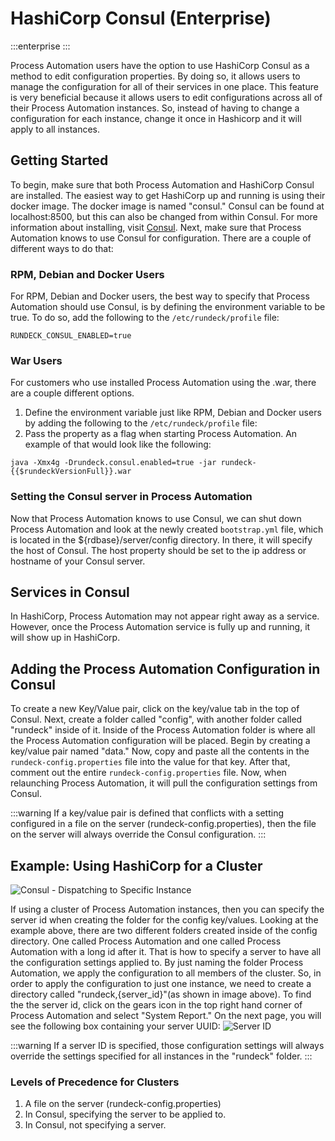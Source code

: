 # HashiCorp Consul (Enterprise)

:::enterprise
:::

Process Automation users have the option to use HashiCorp Consul as a method to edit configuration properties. By doing so, it allows users to manage the configuration for all of their services in one place. This feature is very beneficial because it allows users to edit configurations across all of their Process Automation instances. So, instead of having to change a configuration for each instance, change it once in Hashicorp and it will apply to all instances.  

## Getting Started

To begin, make sure that both Process Automation and HashiCorp Consul are installed. The easiest way to get HashiCorp up and running is using their docker image. The docker image is named "consul." Consul can be found at localhost:8500, but this can also be changed from within Consul. For more information about installing, visit [Consul](https://www.consul.io/docs/install).
Next, make sure that Process Automation knows to use Consul for configuration. There are a couple of different ways to do that:

### RPM, Debian and Docker Users

For RPM, Debian and Docker users, the best way to specify that Process Automation should use Consul, is by defining the environment variable to be true. To do so, add the following to the `/etc/rundeck/profile` file:
```
RUNDECK_CONSUL_ENABLED=true
```

### War Users

For customers who use installed Process Automation using the .war, there are a couple different options.
1. Define the environment variable just like RPM, Debian and Docker users by adding the following to the `/etc/rundeck/profile` file:
2. Pass the property as a flag when starting Process Automation. An example of that would look like the following:
```
java -Xmx4g -Drundeck.consul.enabled=true -jar rundeck-{{$rundeckVersionFull}}.war
```

### Setting the Consul server in Process Automation

Now that Process Automation knows to use Consul, we can shut down Process Automation and look at the newly created `bootstrap.yml` file, which is located in the ${rdbase}/server/config directory. In there, it will specify the host of Consul. The host property should be set to the ip address or hostname of your Consul server.

## Services in Consul

In HashiCorp, Process Automation may not appear right away as a service. However, once the Process Automation service is fully up and running, it will show up in HashiCorp.

## Adding the Process Automation Configuration in Consul

To create a new Key/Value pair, click on the key/value tab in the top of Consul. Next, create a folder called "config", with another folder called "rundeck" inside of it. Inside of the Process Automation folder is where all the Process Automation configuration will be placed. Begin by creating a key/value pair named "data." Now, copy and paste all the contents in the `rundeck-config.properties` file into the value for that key. After that, comment out the entire `rundeck-config.properties` file. Now, when relaunching Process Automation, it will pull the configuration settings from Consul.

:::warning
If a key/value pair is defined that conflicts with a setting configured in a file on the server (rundeck-config.properties), then the file on the server will always override the Consul configuration.
:::

## Example: Using HashiCorp for a Cluster

![Consul - Dispatching to Specific Instance](~@assets/img/rundeck-server-id.png)

If using a cluster of Process Automation instances, then you can specify the server id when creating the folder for the config key/values. Looking at the example above, there are two different folders created inside of the config directory. One called Process Automation and one called Process Automation with a long id after it. That is how to specify a server to have all the configuration settings applied to. By just naming the folder Process Automation, we apply the configuration to all members of the cluster. So, in order to apply the configuration to just one instance, we need to create a directory called "rundeck,{server_id}"(as shown in image above). To find the the server id, click on the gears icon in the top right hand corner of Process Automation and select "System Report." On the next page, you will see the following box containing your server UUID:
![Server ID](~@assets/img/server-id-location.png)

:::warning
If a server ID is specified, those configuration settings will always override the settings specified for all instances in the "rundeck" folder.
:::

### Levels of Precedence for Clusters
1. A file on the server (rundeck-config.properties)
2. In Consul, specifying the server to be applied to.
3. In Consul, not specifying a server.
